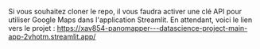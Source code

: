 Si vous souhaitez cloner le repo, il vous faudra activer une clé API pour utiliser Google Maps dans l'application Streamlit.
En attendant, voici le lien vers le projet : https://xav854-panomapper---datascience-project-main-app-2vhotm.streamlit.app/
